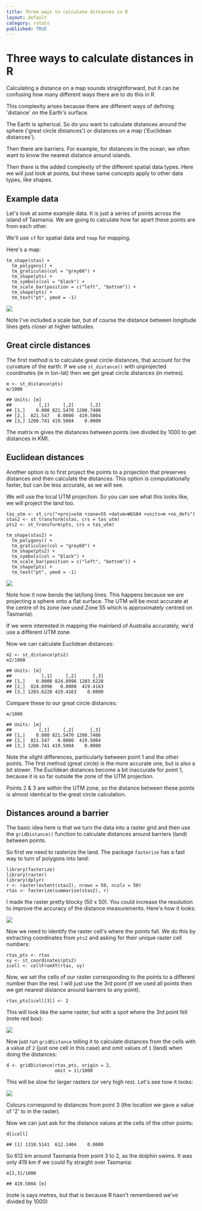 ```yaml
---
title: Three ways to calculate distances in R
layout: default
category: rstats
published: TRUE
---
```


Three ways to calculate distances in R
======================================

Calculating a distance on a map sounds straightforward, but it can be
confusing how many different ways there are to do this in R.

This complexity arises because there are different ways of defining
'distance' on the Earth's surface.

The Earth is spherical. So do you want to calculate distances around the
sphere ('great circle distances') or distances on a map ('Euclidean
distances').

Then there are barriers. For example, for distances in the ocean, we
often want to know the nearest distance around islands.

Then there is the added complexity of the different spatial data types.
Here we will just look at points, but these same concepts apply to other
data types, like shapes.

Example data
------------

Let's look at some example data. It is just a series of points across
the island of Tasmania. We are going to calculate how far apart these
points are from each other.

We'll use `sf` for spatial data and `tmap` for mapping.

Here's a map:

    tm_shape(stas) +
      tm_polygons() +
      tm_graticules(col = "grey60") +
      tm_shape(pts) +
      tm_symbols(col = "black") +
      tm_scale_bar(position = c("left", "bottom")) +
      tm_shape(pts) +
      tm_text("pt", ymod = -1)

![](/images/blogs-2020/calculating-distances-in-R_files/figure-markdown_strict/unnamed-chunk-2-1.png)

Note I've included a scale bar, but of course the distance between
longitude lines gets closer at higher latitudes.

Great circle distances
-------------------------

The first method is to calculate great circle distances, that account
for the curvature of the earth. If we use `st_distance()` with
unprojected coordinates (ie in lon-lat) then we get great circle
distances (in metres).

    m <- st_distance(pts)
    m/1000

    ## Units: [m]
    ##          [,1]     [,2]      [,3]
    ## [1,]    0.000 821.5470 1200.7406
    ## [2,]  821.547   0.0000  419.5004
    ## [3,] 1200.741 419.5004    0.0000

The matrix m gives the distances between points (we divided by 1000 to
get distances in KM).

Euclidean distances
----------------------

Another option is to first project the points to a projection that
preserves distances and then calculate the distances. This option is
computationally faster, but can be less accurate, as we will see.

We will use the local UTM projection. So you can see what this looks
like, we will project the land too.

    tas_utm <- st_crs("+proj=utm +zone=55 +datum=WGS84 +units=m +no_defs")
    stas2 <- st_transform(stas, crs = tas_utm)
    pts2 <- st_transform(pts, crs = tas_utm)

    tm_shape(stas2) +
      tm_polygons() +
      tm_graticules(col = "grey60") +
      tm_shape(pts2) +
      tm_symbols(col = "black") +
      tm_scale_bar(position = c("left", "bottom")) +
      tm_shape(pts) +
      tm_text("pt", ymod = -1)

![](/images/blogs-2020/calculating-distances-in-R_files/figure-markdown_strict/unnamed-chunk-4-1.png)

Note how it now bends the lat/long lines. This happens because we are
projecting a sphere onto a flat surface. The UTM will be most accurate
at the centre of its zone (we used Zone 55 which is approximately
centred on Tasmania).

If we were interested in mapping the mainland of Australia accurately,
we'd use a different UTM zone.

Now we can calculate Euclidean distances:

    m2 <- st_distance(pts2)
    m2/1000

    ## Units: [m]
    ##           [,1]     [,2]      [,3]
    ## [1,]    0.0000 824.8996 1203.6228
    ## [2,]  824.8996   0.0000  419.4163
    ## [3,] 1203.6228 419.4163    0.0000

Compare these to our great circle distances:

    m/1000

    ## Units: [m]
    ##          [,1]     [,2]      [,3]
    ## [1,]    0.000 821.5470 1200.7406
    ## [2,]  821.547   0.0000  419.5004
    ## [3,] 1200.741 419.5004    0.0000

Note the slight differences, particularly between point 1 and the other
points. The first method (great circle) is the more accurate one, but is
also a bit slower. The Euclidean distances become a bit inaccurate for
point 1, because it is so far outside the zone of the UTM projection.

Points 2 & 3 are within the UTM zone, so the distance between these
points is almost identical to the great circle calculation.

Distances around a barrier
-----------------------------

The basic idea here is that we turn the data into a raster grid and then
use the `gridDistance()` function to calculate distances around barriers
(land) between points.

So first we need to rasterize the land. The package `fasterize` has a
fast way to turn sf polygons into land:

    library(fasterize)
    library(raster)
    library(dplyr)
    r <- raster(extent(stas2), nrows = 50, ncols = 50)
    rtas <- fasterize(summarize(stas2), r)

I made the raster pretty blocky (50 x 50). You could increase the
resolution to improve the accuracy of the distance measurements. Here's
how it looks:

![](/images/blogs-2020/calculating-distances-in-R_files/figure-markdown_strict/unnamed-chunk-8-1.png)

Now we need to identify the raster cell's where the points fall. We do
this by extracting coordinates from `pts2` and asking for their unique
raster cell numbers:

    rtas_pts <- rtas
    xy <- st_coordinates(pts2)
    icell <- cellFromXY(rtas, xy)

Now, we set the cells of our raster corresponding to the points to a
different number than the rest. I will just use the 3rd point (if we
used all points then we get nearest distance around barriers to any
point).

    rtas_pts[icell[3]] <- 2

This will look like the same raster, but with a spot where the 3rd point
fell (note red box):

![](/images/blogs-2020/calculating-distances-in-R_files/figure-markdown_strict/unnamed-chunk-11-1.png)

Now just run `gridDistance` telling it to calculate distances from the
cells with a value of `2` (just one cell in this case) and omit values
of `1` (land) when doing the distances:

    d <- gridDistance(rtas_pts, origin = 2,
                      omit = 1)/1000

This will be slow for larger rasters (or very high res). Let's see how
it looks:

![](/images/blogs-2020/calculating-distances-in-R_files/figure-markdown_strict/unnamed-chunk-13-1.png)

Colours correspond to distances from point 3 (the location we gave a value of '2' to in the raster).

Now we can just ask for the distance values at the cells of the other
points:

    d[icell]

    ## [1] 1310.5141  612.1404    0.0000

So 612 km around Tasmania from point 3 to 2, as the dolphin swims. It
was only 419 km if we could fly straight over Tasmania:

    m[2,3]/1000

    ## 419.5004 [m]

(note is says metres, but that is because R hasn't remembered we've
divided by 1000)
